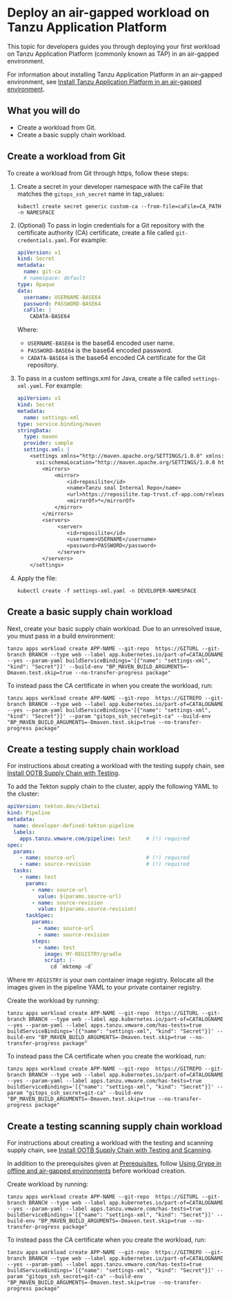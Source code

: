 # Deploy an air-gapped workload on Tanzu Application Platform

This topic for developers guides you through deploying your first workload on Tanzu Application Platform
(commonly known as TAP) in an air-gapped environment.

For information about installing Tanzu Application Platform in an air-gapped environment, see [Install Tanzu Application Platform in an air-gapped environment](../install-offline/profile.hbs.md).

## <a id="you-will"></a>What you will do

- Create a workload from Git.
- Create a basic supply chain workload.

## <a id="create-workload"></a>Create a workload from Git

To create a workload from Git through https, follow these steps:

1. Create a secret in your developer namespace with the caFile that matches the `gitops_ssh_secret` name in tap_values:

    ```console
    kubectl create secret generic custom-ca --from-file=caFile=CA_PATH -n NAMESPACE
    ```

2. (Optional) To pass in login credentials for a Git repository with the certificate authority (CA) certificate, create a file called `git-credentials.yaml`. For example:

    ```yaml
    apiVersion: v1
    kind: Secret
    metadata:
      name: git-ca
      # namespace: default
    type: Opaque
    data:
      username: USERNAME-BASE64
      password: PASSWORD-BASE64
      caFile: |
        CADATA-BASE64
    ```

    Where:

    - `USERNAME-BASE64` is the base64 encoded user name.
    - `PASSWORD-BASE64` is the base64 encoded password.
    - `CADATA-BASE64` is the base64 encoded CA certificate for the
    Git repository.

3. To pass in a custom settings.xml for Java, create a file called `settings-xml.yaml`. For example:

   ```yaml
   apiVersion: v1
   kind: Secret
   metadata:
     name: settings-xml
   type: service.binding/maven
   stringData:
     type: maven
     provider: sample
     settings.xml: |
       <settings xmlns="http://maven.apache.org/SETTINGS/1.0.0" xmlns:xsi="http://www.w3.org/2001/XMLSchema-instance"
         xsi:schemaLocation="http://maven.apache.org/SETTINGS/1.0.0 https://maven.apache.org/xsd/settings-1.0.0.xsd">
           <mirrors>
               <mirror>
                   <id>reposilite</id>
                   <name>Tanzu seal Internal Repo</name>
                   <url>https://reposilite.tap-trust.cf-app.com/releases</url>
                   <mirrorOf>*</mirrorOf>
               </mirror>
           </mirrors>
           <servers>
                <server>
                   <id>reposilite</id>
                   <username>USERNAME</username>
                   <password>PASSWORD</password>
                </server>
           </servers>
       </settings>
   ```

3. Apply the file:

   ```console
   kubectl create -f settings-xml.yaml -n DEVELOPER-NAMESPACE
   ```

## <a id="create-basic-wkload"></a>Create a basic supply chain workload

Next, create your basic supply chain workload. Due to an unresolved issue, you must pass in a build environment:

```console
tanzu apps workload create APP-NAME --git-repo  https://GITURL --git-branch BRANCH --type web --label app.kubernetes.io/part-of=CATALOGNAME --yes --param-yaml buildServiceBindings='[{"name": "settings-xml", "kind": "Secret"}]' --build-env "BP_MAVEN_BUILD_ARGUMENTS=-Dmaven.test.skip=true --no-transfer-progress package"
```

To instead pass the CA certificate in when you create the workload, run:

```console
tanzu apps workload create APP-NAME --git-repo  https://GITREPO --git-branch BRANCH --type web --label app.kubernetes.io/part-of=CATALOGNAME --yes --param-yaml buildServiceBindings='[{"name": "settings-xml", "kind": "Secret"}]' --param "gitops_ssh_secret=git-ca" --build-env "BP_MAVEN_BUILD_ARGUMENTS=-Dmaven.test.skip=true --no-transfer-progress package"
```

## <a id="create-test-wkload"></a>Create a testing supply chain workload

For instructions about creating a workload with the testing supply chain, see [Install OOTB Supply Chain with Testing](add-test-and-security.hbs.md#install-OOTB-test).

To add the Tekton supply chain to the cluster, apply the following YAML to the cluster:

```yaml
apiVersion: tekton.dev/v1beta1
kind: Pipeline
metadata:
  name: developer-defined-tekton-pipeline
  labels:
    apps.tanzu.vmware.com/pipeline: test     # (!) required
spec:
  params:
    - name: source-url                       # (!) required
    - name: source-revision                  # (!) required
  tasks:
    - name: test
      params:
        - name: source-url
          value: $(params.source-url)
        - name: source-revision
          value: $(params.source-revision)
      taskSpec:
        params:
          - name: source-url
          - name: source-revision
        steps:
          - name: test
            image: MY-REGISTRY/gradle
            script: |-
              cd `mktemp -d`
```

Where `MY-REGISTRY` is your own container image registry. Relocate all the images given in the pipeline YAML to your private container registry.

Create the workload by running:

```console
tanzu apps workload create APP-NAME --git-repo  https://GITURL --git-branch BRANCH --type web --label app.kubernetes.io/part-of=CATALOGNAME --yes --param-yaml --label apps.tanzu.vmware.com/has-tests=true buildServiceBindings='[{"name": "settings-xml", "kind": "Secret"}]' --build-env "BP_MAVEN_BUILD_ARGUMENTS=-Dmaven.test.skip=true --no-transfer-progress package"
```

To instead pass the CA certificate when you create the workload, run:

```console
tanzu apps workload create APP-NAME --git-repo  https://GITREPO --git-branch BRANCH --type web --label app.kubernetes.io/part-of=CATALOGNAME --yes --param-yaml --label apps.tanzu.vmware.com/has-tests=true buildServiceBindings='[{"name": "settings-xml", "kind": "Secret"}]' --param "gitops_ssh_secret=git-ca" --build-env "BP_MAVEN_BUILD_ARGUMENTS=-Dmaven.test.skip=true --no-transfer-progress package"
```

## <a id="create-test-scan-wkload"></a>Create a testing scanning supply chain workload

For instructions about creating a workload with the testing and scanning supply chain, see [Install OOTB Supply Chain with Testing and Scanning](add-test-and-security.hbs.md#install-OOTB-test#install-OOTB-test-scan).

In addition to the prerequisites given at [Prerequisites](add-test-and-security.hbs.md#prereqs-install-OOTB-test-scan),
follow [Using Grype in offline and air-gapped environments](../scst-scan/offline-airgap.hbs.md) before workload creation.

Create workload by running:

```console
tanzu apps workload create APP-NAME --git-repo  https://GITURL --git-branch BRANCH --type web --label app.kubernetes.io/part-of=CATALOGNAME --yes --param-yaml --label apps.tanzu.vmware.com/has-tests=true buildServiceBindings='[{"name": "settings-xml", "kind": "Secret"}]' --build-env "BP_MAVEN_BUILD_ARGUMENTS=-Dmaven.test.skip=true --no-transfer-progress package"
```

To instead pass the CA certificate when you create the workload, run:

```console
tanzu apps workload create APP-NAME --git-repo  https://GITREPO --git-branch BRANCH --type web --label app.kubernetes.io/part-of=CATALOGNAME --yes --param-yaml --label apps.tanzu.vmware.com/has-tests=true buildServiceBindings='[{"name": "settings-xml", "kind": "Secret"}]' --param "gitops_ssh_secret=git-ca" --build-env "BP_MAVEN_BUILD_ARGUMENTS=-Dmaven.test.skip=true --no-transfer-progress package"
